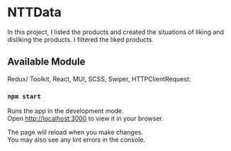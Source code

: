 # NTTData

In this project, I listed the products and created the situations of liking and disliking the products. I filtered the liked products.

## Available Module

Redux/ Toolkit, React, MUI, SCSS, Swiper, HTTPClientRequest:

### `npm start`

Runs the app in the development mode.\
Open [http://localhost:3000](http://localhost:3000) to view it in your browser.

The page will reload when you make changes.\
You may also see any lint errors in the console.
